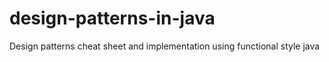 # design-patterns-in-java
Design patterns cheat sheet and implementation using functional style java
